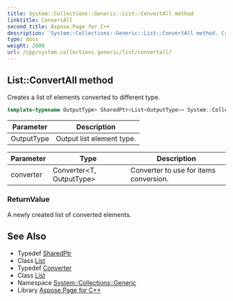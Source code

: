 ```yaml
---
title: System::Collections::Generic::List::ConvertAll method
linktitle: ConvertAll
second_title: Aspose.Page for C++
description: 'System::Collections::Generic::List::ConvertAll method. Creates a list of elements converted to different type in C++.'
type: docs
weight: 2800
url: /cpp/system.collections.generic/list/convertall/
---
```

## List::ConvertAll method


Creates a list of elements converted to different type.

```cpp
template<typename OutputType> SharedPtr<List<OutputType>> System::Collections::Generic::List<T>::ConvertAll(Converter<T, OutputType> converter)
```


| Parameter | Description |
| --- | --- |
| OutputType | Output list element type. |

| Parameter | Type | Description |
| --- | --- | --- |
| converter | Converter\<T, OutputType\> | Converter to use for items conversion. |

### ReturnValue

A newly created list of converted elements.

## See Also

* Typedef [SharedPtr](../../../system/sharedptr/)
* Class [List](../)
* Typedef [Converter](../../../system/converter/)
* Class [List](../)
* Namespace [System::Collections::Generic](../../)
* Library [Aspose.Page for C++](../../../)
